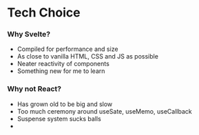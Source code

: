 # Tech Choice

### Why Svelte?

- Compiled for performance and size
- As close to vanilla HTML, CSS and JS as possible
- Neater reactivity of components
- Something new for me to learn

### Why not React?

- Has grown old to be big and slow
- Too much ceremony around useSate, useMemo, useCallback
- Suspense system sucks balls
- 